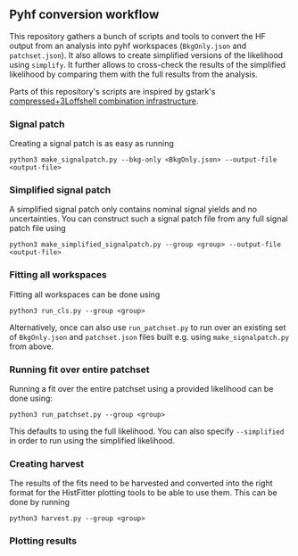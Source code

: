 ## Pyhf conversion workflow

This repository gathers a bunch of scripts and tools to convert the HF output from an analysis into pyhf workspaces (`BkgOnly.json` and `patchset.json`). It also allows to create simplified versions of the likelihood using `simplify`. It further allows to cross-check the results of the simplified likelihood by comparing them with the full results from the analysis.

Parts of this repository's scripts are inspired by gstark's [compressed+3Loffshell combination infrastructure](https://gitlab.cern.ch/gstark/ewk-combination-3loffshell-compressed).

### Signal patch

Creating a signal patch is as easy as running

```
python3 make_signalpatch.py --bkg-only <BkgOnly.json> --output-file <output-file>
```

### Simplified signal patch

A simplified signal patch only contains nominal signal yields and no uncertainties. You can construct such a signal patch file from any full signal patch file using

```
python3 make_simplified_signalpatch.py --group <group> --output-file <output-file>
```

### Fitting all workspaces

Fitting all workspaces can be done using 

```
python3 run_cls.py --group <group>
```

Alternatively, once can also use `run_patchset.py` to run over an existing set of `BkgOnly.json` and `patchset.json` files built e.g. using `make_signalpatch.py` from above.


### Running fit over entire patchset

Running a fit over the entire patchset using a provided likelihood can be done using:

```
python3 run_patchset.py --group <group>
```

This defaults to using the full likelihood. You can also specify `--simplified` in order to run using the simplified likelihood.


### Creating harvest

The results of the fits need to be harvested and converted into the right format for the HistFitter plotting tools to be able to use them. This can be done by running

```
python3 harvest.py --group <group>
```

### Plotting results

